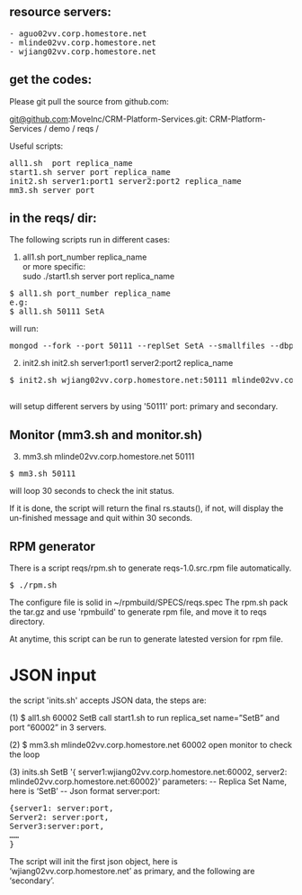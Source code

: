 
## resource servers:
<pre>
- aguo02vv.corp.homestore.net
- mlinde02vv.corp.homestore.net
- wjiang02vv.corp.homestore.net 
</pre>  
  

## get the codes:
Please git pull the source from github.com:


git@github.com:MoveInc/CRM-Platform-Services.git: CRM-Platform-Services / demo / reqs /

Useful scripts:
<pre>
all1.sh  port replica_name 
start1.sh server port replica_name
init2.sh server1:port1 server2:port2 replica_name 
mm3.sh server port
</pre>


## in the reqs/ dir:

The following scripts run in different cases:

1) all1.sh port_number replica_name <br>
or more specific:<br>
sudo ./start1.sh server port replica_name
<pre>
$ all1.sh port_number replica_name
e.g:
$ all1.sh 50111 SetA
</pre>

will run:
<pre>
mongod --fork --port 50111 --replSet SetA --smallfiles --dbpath /usr/local/lib/db_SetA_50111 --logpath /usr/local/log/log_SetA_50111/log_SetA_50111.log
</pre> 

2) init2.sh
init2.sh server1:port1 server2:port2 replica_name
<pre>
$ init2.sh wjiang02vv.corp.homestore.net:50111 mlinde02vv.corp.homestore.net:50111 SetA

</pre>
will setup different servers by using '50111' port: primary and secondary.
 
## Monitor (mm3.sh and monitor.sh)
3) mm3.sh  mlinde02vv.corp.homestore.net 50111
<pre>
$ mm3.sh 50111
</pre>

will loop 30 seconds to check the init status.

If it is done, the script will return the final rs.stauts(), if not, will display the un-finished message and quit within 30 seconds.

## RPM generator
There is a script reqs/rpm.sh to generate reqs-1.0.src.rpm file automatically.

<pre>
$ ./rpm.sh
</pre>

The configure file is solid in ~/rpmbuild/SPECS/reqs.spec
The rpm.sh pack the tar.gz and use 'rpmbuild' to generate rpm file, and move it to reqs directory.

At anytime, this script can be run to generate latested version for rpm file.


# JSON input

the script 'inits.sh' accepts JSON data, the steps are:

(1)	$ all1.sh 60002 SetB
call start1.sh to run replica_set name=”SetB” and port  “60002” in 3 servers.

(2)	$ mm3.sh mlinde02vv.corp.homestore.net 60002
open monitor to check the loop


(3)	inits.sh SetB '{ server1:wjiang02vv.corp.homestore.net:60002, server2: mlinde02vv.corp.homestore.net:60002}'
parameters:
--	Replica Set Name, here is ‘SetB’
--	Json format server:port:
<pre>
{server1: server:port,
Server2: server:port,
Server3:server:port,
……
}
</pre>

The script will init the first json object, here is ‘wjiang02vv.corp.homestore.net’ as primary, and the following are ‘secondary’.

